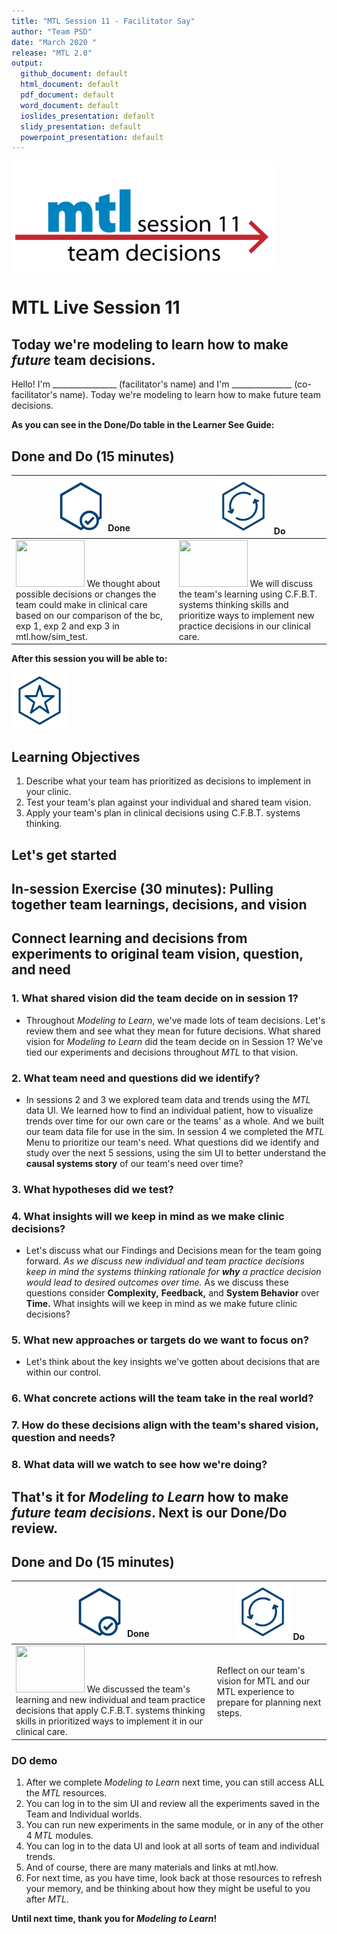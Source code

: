 ```yaml
---
title: "MTL Session 11 - Facilitator Say"
author: "Team PSD"
date: "March 2020 "
release: "MTL 2.0"
output: 
  github_document: default
  html_document: default
  pdf_document: default
  word_document: default
  ioslides_presentation: default
  slidy_presentation: default
  powerpoint_presentation: default
---
```


[<img src = "https://github.com/lzim/teampsd/blob/master/resources/title_slides/mtl_s11_team_decisions_title.png"
     height = "175" width = "420">](#DontLink)

# MTL Live Session 11

## Today we're modeling to learn how to make _future_ team decisions.

Hello! I'm \________________ (facilitator's name) and I'm \_______________ (co-facilitator's name). Today we're modeling to learn how to make future team decisions.

**As you can see in the Done/Do table in the Learner See Guide:**

## Done and Do (15 minutes)

<!-- Do/Done Tables -->
| [<img src = "https://github.com/lzim/teampsd/blob/master/resources/icons/done.png" height = "80" width = "80">](#.) **Done** | [<img src = "https://github.com/lzim/teampsd/blob/master/resources/icons/do.png" height = "90" width = "90">](#.) **Do** |
| --- | --- |
| [<img src = "https://raw.githubusercontent.com/lzim/teampsd/master/resources/logos/mtl_how_sim.png" height = "75" width = "110">](http://mtl.how/sim_test) We thought about possible decisions or changes the team could make in clinical care based on our comparison of the bc, exp 1, exp 2 and exp 3 in mtl.how/sim_test. | [<img src = "https://raw.githubusercontent.com/lzim/teampsd/master/resources/logos/mtl_how_sim.png" height = "75" width = "110">](http://mtl.how/sim_test) We will discuss the team's learning using C.F.B.T. systems thinking skills and prioritize ways to implement new practice decisions in our clinical care. |

**After this session you will be able to:**

<!-- Learning Objectives Icon -->
[<img src = "https://github.com/lzim/teampsd/blob/master/resources/icons/learning_objectives.png" height = "90" width = "90" style ="display: inline-block"/>](#.)

## Learning Objectives

1. Describe what your team has prioritized as decisions to implement in your clinic.
2. Test your team's plan against your individual and shared team vision.
3. Apply your team's plan in clinical decisions using C.F.B.T. systems thinking.

## Let's get started

## In-session Exercise (30 minutes): Pulling together team learnings, decisions, and vision

## Connect learning and decisions from experiments to original team vision, question, and need

### 1. What shared vision did the team decide on in session 1?

- Throughout *Modeling to Learn*, we've made lots of team decisions. Let's review them and see what they mean for future decisions. What shared vision for *Modeling to Learn* did the team decide on in Session 1? We've tied our experiments and decisions throughout *MTL* to that vision.

### 2. What team need and questions did we identify?

- In sessions 2 and 3 we explored team data and trends using the *MTL* data UI. We learned how to find an individual patient, how to visualize trends over time for our own care or the teams' as a whole. And we built our team data file for use in the sim. In session 4 we completed the *MTL* Menu to prioritize our team's need. What questions did we identify and study over the next 5 sessions, using the sim UI to better understand the **causal systems story** of our team's need over time?

### 3. What hypotheses did we test?

### 4. What insights will we keep in mind as we make clinic decisions?

- Let's discuss what our Findings and Decisions mean for the team going forward. _As we discuss new individual and team practice decisions keep in mind the systems thinking rationale for **why** a practice decision would lead to desired outcomes over time._ As we discuss these questions consider **Complexity,** **Feedback,** and **System Behavior** over **Time.** What insights will we keep in mind as we make future clinic decisions?

### 5. What new approaches or targets do we want to focus on?

- Let's think about the key insights we've gotten about decisions that are within our control.

### 6. What concrete actions will the team take in the real world?

### 7. How do these decisions align with the team's shared vision, question and needs?

### 8. What data will we watch to see how we're doing?

## That's it for _Modeling to Learn_ how to make _future team decisions_. Next is our Done/Do review.

## Done and Do (15 minutes)

<!-- Do/Done Tables -->
| [<img src = "https://github.com/lzim/teampsd/blob/master/resources/icons/done.png" height = "80" width = "80">](#.) **Done** | [<img src = "https://github.com/lzim/teampsd/blob/master/resources/icons/do.png" height = "90" width = "90">](#.) **Do** |
| --- | --- |
|  [<img src = "https://raw.githubusercontent.com/lzim/teampsd/master/resources/logos/mtl_how_sim.png" height = "75" width = "110">](http://mtl.how/sim_test) We discussed the team's learning and new individual and team practice decisions that apply C.F.B.T. systems thinking skills in prioritized ways to implement it in our clinical care. | Reflect on our team's vision for MTL and our MTL experience to prepare for planning next steps.|

### DO demo

1. After we complete *Modeling to Learn* next time, you can still access ALL the *MTL* resources.
2. You can log in to the sim UI and review all the experiments saved in the Team and Individual worlds.
3. You can run new experiments in the same module, or in any of the other 4 _MTL_ modules.
4. You can log in to the data UI and look at all sorts of team and individual trends.
5. And of course, there are many materials and links at mtl.how.
6. For next time, as you have time, look back at those resources to refresh your memory, and be thinking about how they might be useful to you after *MTL*.

**Until next time, thank you for *Modeling to Learn*!**
